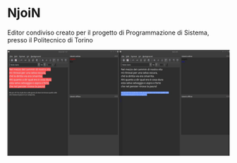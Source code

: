 # NjoiN
Editor condiviso creato per il progetto di Programmazione di Sistema, presso il Politecnico di Torino

![Screenshot](NjoiN.jpg)
